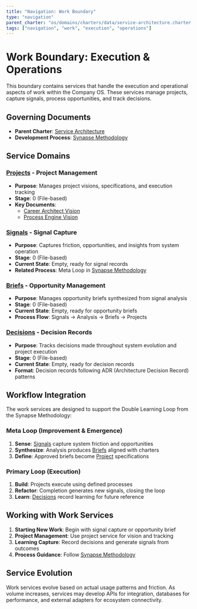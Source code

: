 ```yaml
---
title: "Navigation: Work Boundary"
type: "navigation"
parent_charter: "os/domains/charters/data/service-architecture.charter.md"
tags: ["navigation", "work", "execution", "operations"]
---
```


# Work Boundary: Execution & Operations

This boundary contains services that handle the execution and operational aspects of work within the Company OS. These services manage projects, capture signals, process opportunities, and track decisions.

## Governing Documents
- **Parent Charter**: [Service Architecture](../os/domains/charters/data/service-architecture.charter.md)
- **Development Process**: [Synapse Methodology](../os/domains/processes/data/synapse.methodology.md)

## Service Domains

### [Projects](domains/projects/) - Project Management
- **Purpose**: Manages project visions, specifications, and execution tracking
- **Stage**: 0 (File-based)
- **Key Documents**:
  - [Career Architect Vision](domains/projects/data/career_architect.vision.md)
  - [Process Engine Vision](domains/projects/data/process_engine.vision.md)

### [Signals](domains/signals/) - Signal Capture
- **Purpose**: Captures friction, opportunities, and insights from system operation
- **Stage**: 0 (File-based)
- **Current State**: Empty, ready for signal records
- **Related Process**: Meta Loop in [Synapse Methodology](../os/domains/processes/data/synapse.methodology.md)

### [Briefs](domains/briefs/) - Opportunity Management
- **Purpose**: Manages opportunity briefs synthesized from signal analysis
- **Stage**: 0 (File-based)
- **Current State**: Empty, ready for opportunity briefs
- **Process Flow**: Signals → Analysis → Briefs → Projects

### [Decisions](domains/decisions/) - Decision Records
- **Purpose**: Tracks decisions made throughout system evolution and project execution
- **Stage**: 0 (File-based)
- **Current State**: Empty, ready for decision records
- **Format**: Decision records following ADR (Architecture Decision Record) patterns

## Workflow Integration

The work services are designed to support the Double Learning Loop from the Synapse Methodology:

### Meta Loop (Improvement & Emergence)
1. **Sense**: [Signals](domains/signals/) capture system friction and opportunities
2. **Synthesize**: Analysis produces [Briefs](domains/briefs/) aligned with charters
3. **Define**: Approved briefs become [Project](domains/projects/) specifications

### Primary Loop (Execution)
1. **Build**: Projects execute using defined processes
2. **Refactor**: Completion generates new signals, closing the loop
3. **Learn**: [Decisions](domains/decisions/) record learning for future reference

## Working with Work Services

1. **Starting New Work**: Begin with signal capture or opportunity brief
2. **Project Management**: Use project service for vision and tracking
3. **Learning Capture**: Record decisions and generate signals from outcomes
4. **Process Guidance**: Follow [Synapse Methodology](../os/domains/processes/data/synapse.methodology.md)

## Service Evolution

Work services evolve based on actual usage patterns and friction. As volume increases, services may develop APIs for integration, databases for performance, and external adapters for ecosystem connectivity.
